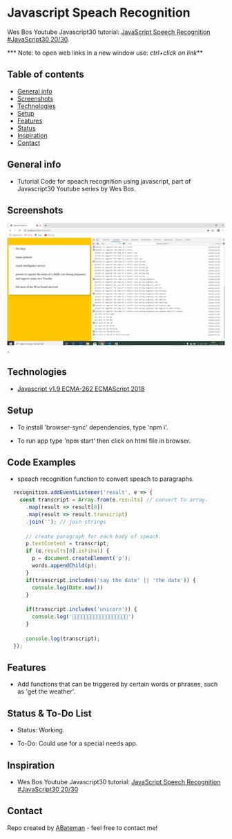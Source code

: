 # Javascript Speach Recognition

Wes Bos Youtube Javascript30 tutorial: [JavaScript Speech Recognition #JavaScript30 20/30](https://www.youtube.com/watch?v=0mJC0A72Fnw&index=20&list=PLu8EoSxDXHP6CGK4YVJhL_VWetA865GOH).


*** Note: to open web links in a new window use: _ctrl+click on link_**

## Table of contents

* [General info](#general-info)
* [Screenshots](#screenshots)
* [Technologies](#technologies)
* [Setup](#setup)
* [Features](#features)
* [Status](#status)
* [Inspiration](#inspiration)
* [Contact](#contact)

## General info

* Tutorial Code for speach recognition using javascript, part of Javascript30 Youtube series by Wes Bos.

## Screenshots

![Example screenshot](./img/speach.png).

## Technologies

* [Javascript v1.9 ECMA-262 ECMAScript 2018](http://www.ecma-international.org/publications/standards/Ecma-262.htm)

## Setup

* To install 'browser-sync' dependencies, type 'npm i'.

* To run app type 'npm start' then click on html file in browser.

## Code Examples

* speach recognition function to convert speach to paragraphs.

```javascript
  recognition.addEventListener('result', e => {
    const transcript = Array.from(e.results) // convert to array.
      .map(result => result[0])
      .map(result => result.transcript)
      .join(''); // join strings
  
      // create paragraph for each body of speach.
      p.textContent = transcript;
      if (e.results[0].isFinal) {
        p = document.createElement('p');
        words.appendChild(p);
      }
      if(transcript.includes('say the date' || 'the date')) {
        console.log(Date.now())   
      }

      if(transcript.includes('unicorn')) {
        console.log('🦄🦄🦄🦄🦄🦄🦄🦄🦄🦄🦄🦄🦄🦄🦄🦄🦄🦄')   
      }

      console.log(transcript);
  });
```

## Features

*  Add functions that can be triggered by certain words or phrases, such as 'get the weather'.

## Status & To-Do List

* Status: Working.

* To-Do: Could use for a special needs app.

## Inspiration

* Wes Bos Youtube Javascript30 tutorial: [JavaScript Speech Recognition #JavaScript30 20/30](https://www.youtube.com/watch?v=0mJC0A72Fnw&index=20&list=PLu8EoSxDXHP6CGK4YVJhL_VWetA865GOH)

## Contact

Repo created by [ABateman](https://www.andrewbateman.org) - feel free to contact me!
